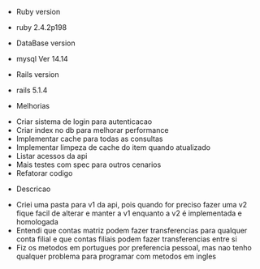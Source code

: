 * Ruby version
- ruby 2.4.2p198 

* DataBase version
- mysql  Ver 14.14

* Rails version
- rails 5.1.4

* Melhorias
- Criar sistema de login para autenticacao
- Criar index no db para melhorar performance
- Implementar cache para todas as consultas
- Implementar limpeza de cache do item quando atualizado
- Listar acessos da api
- Mais testes com spec para outros cenarios
- Refatorar codigo

* Descricao
- Criei uma pasta para v1 da api, pois quando for preciso fazer uma v2 fique facil de alterar e manter a v1 enquanto a v2 é implementada e homologada
- Entendi que contas matriz podem fazer transferencias para qualquer conta filial e que contas filiais podem fazer transferencias entre si
- Fiz os metodos em portugues por preferencia pessoal, mas nao tenho qualquer problema para programar com metodos em ingles
